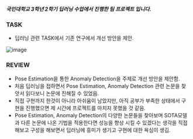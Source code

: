 ##### 국민대학교 3학년 2학기 딥러닝 수업에서 진행한 팀 프로젝트 입니다.

### TASK
- 딥러닝 관련 TASK에서 기존 연구에서 개선 방안을 제안.

![image](https://user-images.githubusercontent.com/103553532/200603190-f02c7ef2-58e2-4b5f-a9bc-758df72086de.png)

### REVIEW
- Pose Estimation을 통한 Anomaly Detection을 주제로 개선 방안을 제안함.
- 처음 딥러닝을 접하면서 Pose Estimation, Anomaly Detection 관련 논문을 찾앗서 읽다보니 논문에 친해질 수 있었음.
- 직접 구현까지 한것이 아니라 아쉬움이 남았지만, 아직 공부가 부족한 상태에서 구현을 진행했으면 제 시간에 프로젝트를 마치지 못했을 것 같음.
- Pose Estimation, Anomaly Detection의 다양한 논문들을 찾아보며 SOTA모델과 다른 논문에 나온 기법을 적용한다면 성능을 향상 시킬 수 있겠다는 생각을 직접 해보고 구성을 해보면서 딥러닝에 흥미가 생기고 구현에 대한 욕심이 생김.
